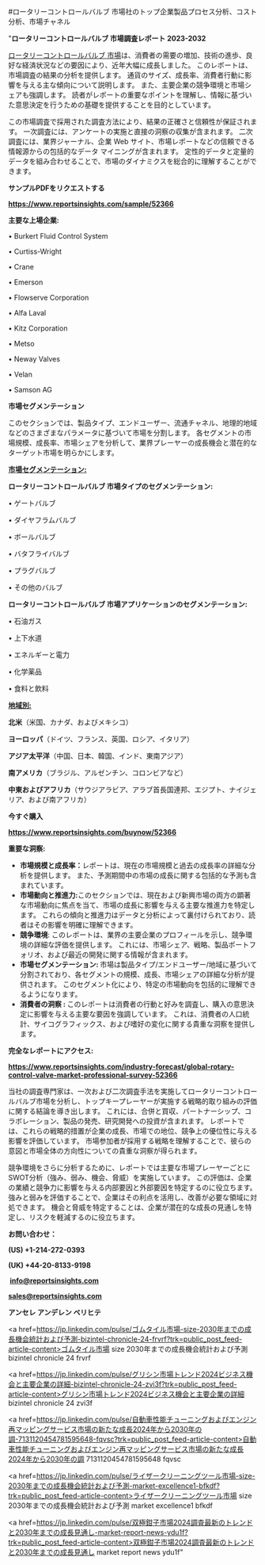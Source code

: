 #ロータリーコントロールバルブ 市場社のトップ企業製品プロセス分析、コスト分析、市場チャネル

"<strong>ロータリーコントロールバルブ 市場調査レポート 2023-2032</strong>

<a href=https://www.reportsinsights.com/sample/52366>ロータリーコントロールバルブ 市場</a>は、消費者の需要の増加、技術の進歩、良好な経済状況などの要因により、近年大幅に成長しました。 このレポートは、市場調査の結果の分析を提供します。 通貨のサイズ、成長率、消費者行動に影響を与える主な傾向について説明します。 また、主要企業の競争環境と市場シェアも強調します。 読者がレポートの重要なポイントを理解し、情報に基づいた意思決定を行うための基礎を提供することを目的としています。

この市場調査で採用された調査方法により、結果の正確さと信頼性が保証されます。 一次調査には、アンケートの実施と直接の洞察の収集が含まれます。 二次調査には、業界ジャーナル、企業 Web サイト、市場レポートなどの信頼できる情報源からの包括的なデータ マイニングが含まれます。 定性的データと定量的データを組み合わせることで、市場のダイナミクスを総合的に理解することができます。

<strong><b>サンプルPDFをリクエストする</b></strong>

<a href=https://www.reportsinsights.com/sample/52366><strong><u>https://www.reportsinsights.com/sample/52366</u></strong></a>

<strong>主要な上場企業:</strong>

• Burkert Fluid Control System

• Curtiss-Wright

• Crane

• Emerson

• Flowserve Corporation

• Alfa Laval

• Kitz Corporation

• Metso

• Neway Valves

• Velan

• Samson AG

<strong>市場セグメンテーション</strong>

このセクションでは、製品タイプ、エンドユーザー、流通チャネル、地理的地域などのさまざまなパラメータに基づいて市場を分割します。 各セグメントの市場規模、成長率、市場シェアを分析して、業界プレーヤーの成長機会と潜在的なターゲット市場を明らかにします。

<strong><u>市場セグメンテーション</u></strong><strong><u>:</u></strong>

<strong>ロータリーコントロールバルブ 市場タイプのセグメンテーション:</strong>

• ゲートバルブ

• ダイヤフラムバルブ

• ボールバルブ

• バタフライバルブ

• プラグバルブ

• その他のバルブ

<strong>ロータリーコントロールバルブ 市場アプリケーションのセグメンテーション:</strong>

• 石油ガス

• 上下水道

• エネルギーと電力

• 化学薬品

• 食料と飲料

<strong><u>地域別</u></strong><strong><u>:</u></strong>

<strong>北米</strong>（米国、カナダ、およびメキシコ）

<strong>ヨーロッパ</strong>（ドイツ、フランス、英国、ロシア、イタリア）

<strong>アジア太平洋</strong>（中国、日本、韓国、インド、東南アジア）

<strong>南アメリカ</strong>（ブラジル、アルゼンチン、コロンビアなど）

<strong>中東およびアフリカ</strong>（サウジアラビア、アラブ首長国連邦、エジプト、ナイジェリア、および南アフリカ）

<strong>今すぐ購入</strong>

<a href=https://www.reportsinsights.com/buynow/52366><strong><u>https://www.reportsinsights.com/buynow/52366</u></strong></a>

<strong>重要な洞察:</strong>
<ul>
  <li><strong>市場規模と成長率：</strong>レポートは、現在の市場規模と過去の成長率の詳細な分析を提供します。 また、予測期間中の市場の成長に関する包括的な予測も含まれています。</li>
  <li><strong>市場動向と推進力:</strong>このセクションでは、現在および新興市場の両方の顕著な市場動向に焦点を当て、市場の成長に影響を与える主要な推進力を特定します。 これらの傾向と推進力はデータと分析によって裏付けられており、読者はその影響を明確に理解できます。</li>
  <li><strong>競争環境</strong>: このレポートは、業界の主要企業のプロフィールを示し、競争環境の詳細な評価を提供します。 これには、市場シェア、戦略、製品ポートフォリオ、および最近の開発に関する情報が含まれます。</li>
  <li><strong>市場セグメンテーション: </strong>市場は製品タイプ/エンドユーザー/地域に基づいて分割されており、各セグメントの規模、成長、市場シェアの詳細な分析が提供されます。 このセグメント化により、特定の市場動向を包括的に理解できるようになります。</li>
  <li><strong>消費者の洞察 : </strong>このレポートは消費者の行動と好みを調査し、購入の意思決定に影響を与える主要な要因を強調しています。 これは、消費者の人口統計、サイコグラフィックス、および嗜好の変化に関する貴重な洞察を提供します。</li>
</ul>
<strong>完全なレポートにアクセス:</strong>

<a href=https://www.reportsinsights.com/industry-forecast/global-rotary-control-valve-market-professional-survey-52366><strong><u><b>https://www.reportsinsights.com/industry-forecast/global-rotary-control-valve-market-professional-survey-52366</b></u></strong></a>

当社の調査専門家は、一次および二次調査手法を実施してロータリーコントロールバルブ市場を分析し、トップキープレーヤーが実施する戦略的取り組みの評価に関する結論を導き出します。 これには、合併と買収、パートナーシップ、コラボレーション、製品の発売、研究開発への投資が含まれます。 レポートでは、これらの戦略的措置が企業の成長、市場での地位、競争上の優位性に与える影響を評価しています。 市場参加者が採用する戦略を理解することで、彼らの意図と市場全体の方向性についての貴重な洞察が得られます。

競争環境をさらに分析するために、レポートでは主要な市場プレーヤーごとにSWOT分析（強み、弱み、機会、脅威）を実施しています。 この評価は、企業の業績と競争力に影響を与える内部要因と外部要因を特定するのに役立ちます。 強みと弱みを評価することで、企業はその利点を活用し、改善が必要な領域に対処できます。 機会と脅威を特定することは、企業が潜在的な成長の見通しを特定し、リスクを軽減するのに役立ちます。

<strong>お問い合わせ：</strong>

<strong>(US) +1-214-272-0393</strong>

<strong>(UK) +44-20-8133-9198</strong>

<strong> </strong><a href=info@reportsinsights.com><strong><u>info@reportsinsights.com</u></strong></a>

<a href=sales@reportsinsights.com><strong><u>sales@reportsinsights.com</u></strong></a>

<strong>アンセレ アンデレン ベリヒテ</strong>

<a href=https://jp.linkedin.com/pulse/ゴムタイル市場-size-2030年までの成長機会統計および予測-bizintel-chronicle-24-frvrf?trk=public_post_feed-article-content>ゴムタイル市場 size 2030年までの成長機会統計および予測 bizintel chronicle 24 frvrf</a>

<a href=https://jp.linkedin.com/pulse/グリシン市場トレンド2024ビジネス機会と主要企業の詳細-bizintel-chronicle-24-zvi3f?trk=public_post_feed-article-content>グリシン市場トレンド2024ビジネス機会と主要企業の詳細 bizintel chronicle 24 zvi3f</a>

<a href=https://jp.linkedin.com/pulse/自動車性能チューニングおよびエンジン再マッピングサービス市場の新たな成長2024年から2030年の調-7131120454781595648-fqvsc?trk=public_post_feed-article-content>自動車性能チューニングおよびエンジン再マッピングサービス市場の新たな成長2024年から2030年の調 7131120454781595648 fqvsc</a>

<a href=https://jp.linkedin.com/pulse/ライザークリーニングツール市場-size-2030年までの成長機会統計および予測-market-excellence1-bfkdf?trk=public_post_feed-article-content>ライザークリーニングツール市場 size 2030年までの成長機会統計および予測 market excellence1 bfkdf</a>

<a href=https://jp.linkedin.com/pulse/双極鉗子市場2024調査最新のトレンドと2030年までの成長見通し-market-report-news-ydu1f?trk=public_post_feed-article-content>双極鉗子市場2024調査最新のトレンドと2030年までの成長見通し market report news ydu1f</a>"
